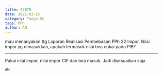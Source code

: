 ```yaml
---
title: 47079
date: 2021-03-15
category: Tanya-SC
tags: PPh
author: AN
---
```


mau menanyakan ttg Laporan Realisasi Pembebasan PPh 22 Impor, Nilai impor yg dimasukkan, apakah termasuk nilai bea cukai pada PIB?

---

Pakai nilai impor, nilai impor CIF dan bea masuk. Jadi disesuaikan saja.

`AN`
